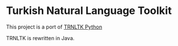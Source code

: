 Turkish Natural Language Toolkit
=============
This project is a port of [TRNLTK Python](https://github.com/aliok/trnltk)

TRNLTK is rewritten in Java.
